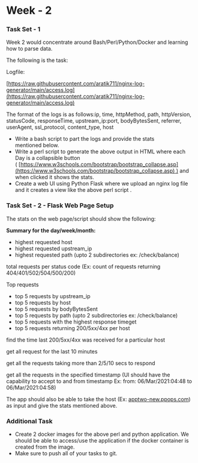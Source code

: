 # Week - 2

### Task Set - 1

Week 2 would concentrate around Bash/Perl/Python/Docker and learning how to parse data.

The following is the task:

Logfile:

[https://raw.githubusercontent.com/aratik711/nginx-log-generator/main/access.log](https://raw.githubusercontent.com/aratik711/nginx-log-generator/main/access.log)

The format of the logs is as follows:ip, time, httpMethod, path, httpVersion, statusCode, responseTime, upstream_ip:port, bodyBytesSent, referrer, userAgent, ssl_protocol, content_type, host

- Write a bash script to part the logs and provide the stats mentioned below.
- Write a perl script to generate the above output in HTML where each Day is a collapsible button ( [https://www.w3schools.com/bootstrap/bootstrap_collapse.asp](https://www.w3schools.com/bootstrap/bootstrap_collapse.asp) ) and when clicked it shows the stats.
- Create a web UI using Python Flask where we upload an nginx log file and it creates a view like the above perl script .

### Task Set - 2 - Flask Web Page Setup

The stats on the web page/script should show the following:

**Summary for the day/week/month:**

- highest requested host
- highest requested upstream_ip
- highest requested path (upto 2 subdirectories ex: /check/balance)

 total requests per status code (Ex: count of requests returning 404/401/502/504/500/200)

Top requests

- top 5 requests by upstream_ip
- top 5 requests by host
- top 5 requests by bodyBytesSent
- top 5 requests by path (upto 2 subdirectories ex: /check/balance)
- top 5 requests with the highest response timeget
- top 5 requests returning 200/5xx/4xx per host

 find the time last 200/5xx/4xx was received for a particular host

 get all request for the last 10 minutes

get all the requests taking more than 2/5/10 secs to respond

get all the requests in the specified timestamp (UI should have the capability to accept to and from timestamp Ex: from: 06/Mar/2021:04:48 to 06/Mar/2021:04:58)

The app should also be able to take the host (Ex: [apptwo-new.ppops.com](http://apptwo-new.ppops.com/)) as input and give the stats mentioned above. 

### Additional Task

- Create 2 docker images for the above perl and python application. We should be able to access/use the application if the docker container is created from the image.
- Make sure to push all of your tasks to git.